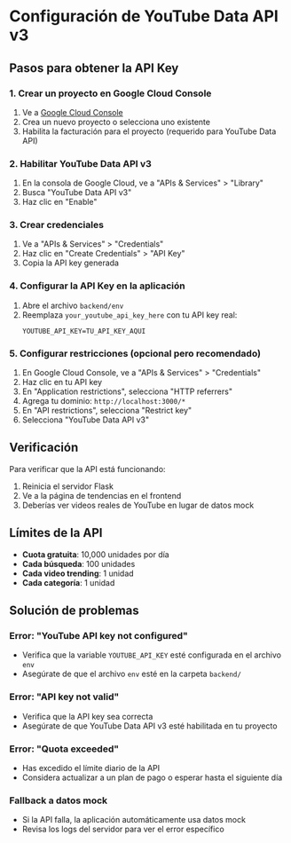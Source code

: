 # Configuración de YouTube Data API v3

## Pasos para obtener la API Key

### 1. Crear un proyecto en Google Cloud Console
1. Ve a [Google Cloud Console](https://console.cloud.google.com/)
2. Crea un nuevo proyecto o selecciona uno existente
3. Habilita la facturación para el proyecto (requerido para YouTube Data API)

### 2. Habilitar YouTube Data API v3
1. En la consola de Google Cloud, ve a "APIs & Services" > "Library"
2. Busca "YouTube Data API v3"
3. Haz clic en "Enable"

### 3. Crear credenciales
1. Ve a "APIs & Services" > "Credentials"
2. Haz clic en "Create Credentials" > "API Key"
3. Copia la API key generada

### 4. Configurar la API Key en la aplicación
1. Abre el archivo `backend/env`
2. Reemplaza `your_youtube_api_key_here` con tu API key real:
   ```
   YOUTUBE_API_KEY=TU_API_KEY_AQUI
   ```

### 5. Configurar restricciones (opcional pero recomendado)
1. En Google Cloud Console, ve a "APIs & Services" > "Credentials"
2. Haz clic en tu API key
3. En "Application restrictions", selecciona "HTTP referrers"
4. Agrega tu dominio: `http://localhost:3000/*`
5. En "API restrictions", selecciona "Restrict key"
6. Selecciona "YouTube Data API v3"

## Verificación

Para verificar que la API está funcionando:

1. Reinicia el servidor Flask
2. Ve a la página de tendencias en el frontend
3. Deberías ver videos reales de YouTube en lugar de datos mock

## Límites de la API

- **Cuota gratuita**: 10,000 unidades por día
- **Cada búsqueda**: 100 unidades
- **Cada video trending**: 1 unidad
- **Cada categoría**: 1 unidad

## Solución de problemas

### Error: "YouTube API key not configured"
- Verifica que la variable `YOUTUBE_API_KEY` esté configurada en el archivo `env`
- Asegúrate de que el archivo `env` esté en la carpeta `backend/`

### Error: "API key not valid"
- Verifica que la API key sea correcta
- Asegúrate de que YouTube Data API v3 esté habilitada en tu proyecto

### Error: "Quota exceeded"
- Has excedido el límite diario de la API
- Considera actualizar a un plan de pago o esperar hasta el siguiente día

### Fallback a datos mock
- Si la API falla, la aplicación automáticamente usa datos mock
- Revisa los logs del servidor para ver el error específico 
